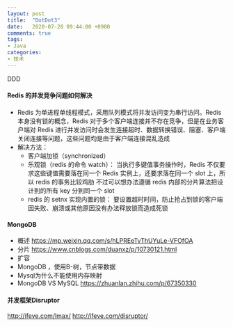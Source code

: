 ```yaml
---
layout: post
title:  "DotDot3"
date:   2020-07-28 09:44:00 +0900
comments: true
tags:
- Java
categories:
- 技术
---
```

DDD

#### Redis 的并发竞争问题如何解决
- Redis 为单进程单线程模式，采用队列模式将并发访问变为串行访问。Redis 本身没有锁的概念，Redis 对于多个客户端连接并不存在竞争，但是在业务客户端对 Redis 进行并发访问时会发生连接超时、数据转换错误、阻塞、客户端关闭连接等问题，这些问题均是由于客户端连接混乱造成
- 解决方法：
    - 客户端加锁（synchronized）
    - 乐观锁（redis 的命令 watch）：
    当执行多键值事务操作时，Redis 不仅要求这些键值需要落在同一个 Redis 实例上，还要求落在同一个 slot 上，所以 redis 的事务比较鸡肋
    不过可以想办法遵循 redis 内部的分片算法把设计到的所有 key 分到同一个 slot
    - redis 的 setnx 实现内置的锁：
    要设置超时时间，防止抢占到锁的客户端因失败、崩溃或其他原因没有办法释放锁而造成死锁

#### MongoDB
- 概述 <https://mp.weixin.qq.com/s/hLPREeTvThUYuLe-VFOfOA>
- 分片 <https://www.cnblogs.com/duanxz/p/10730121.html>
- 扩容
- MongoDB ，使用B-树，节点带数据
- Mysql为什么不能使用内存映射
- MongoDB VS MySQL <https://zhuanlan.zhihu.com/p/67350330>

#### 并发框架Disruptor 
<http://ifeve.com/lmax/>
<http://ifeve.com/disruptor/>
















